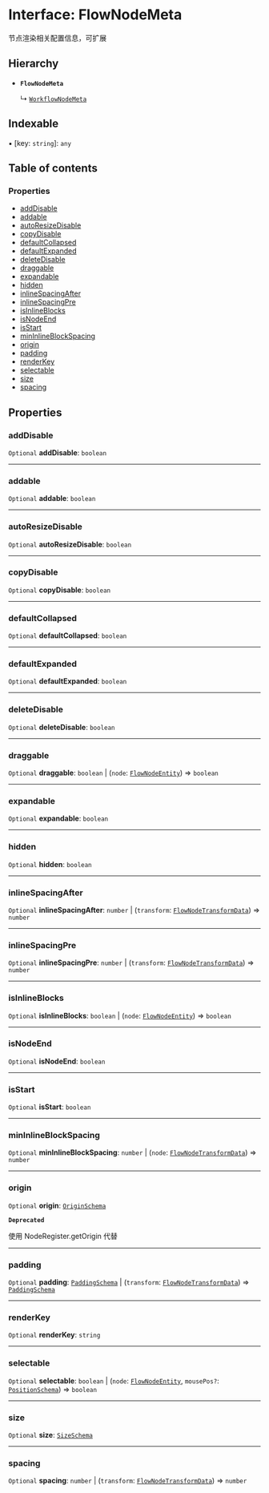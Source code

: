 # Interface: FlowNodeMeta

节点渲染相关配置信息，可扩展

## Hierarchy

* **`FlowNodeMeta`**

  ↳ [`WorkflowNodeMeta`](/auto-docs/free-layout-editor/interfaces/WorkflowNodeMeta.md)

## Indexable

▪ \[key: `string`]: `any`

## Table of contents

### Properties

* [addDisable](/auto-docs/free-layout-editor/interfaces/FlowNodeMeta.md#adddisable)
* [addable](/auto-docs/free-layout-editor/interfaces/FlowNodeMeta.md#addable)
* [autoResizeDisable](/auto-docs/free-layout-editor/interfaces/FlowNodeMeta.md#autoresizedisable)
* [copyDisable](/auto-docs/free-layout-editor/interfaces/FlowNodeMeta.md#copydisable)
* [defaultCollapsed](/auto-docs/free-layout-editor/interfaces/FlowNodeMeta.md#defaultcollapsed)
* [defaultExpanded](/auto-docs/free-layout-editor/interfaces/FlowNodeMeta.md#defaultexpanded)
* [deleteDisable](/auto-docs/free-layout-editor/interfaces/FlowNodeMeta.md#deletedisable)
* [draggable](/auto-docs/free-layout-editor/interfaces/FlowNodeMeta.md#draggable)
* [expandable](/auto-docs/free-layout-editor/interfaces/FlowNodeMeta.md#expandable)
* [hidden](/auto-docs/free-layout-editor/interfaces/FlowNodeMeta.md#hidden)
* [inlineSpacingAfter](/auto-docs/free-layout-editor/interfaces/FlowNodeMeta.md#inlinespacingafter)
* [inlineSpacingPre](/auto-docs/free-layout-editor/interfaces/FlowNodeMeta.md#inlinespacingpre)
* [isInlineBlocks](/auto-docs/free-layout-editor/interfaces/FlowNodeMeta.md#isinlineblocks)
* [isNodeEnd](/auto-docs/free-layout-editor/interfaces/FlowNodeMeta.md#isnodeend)
* [isStart](/auto-docs/free-layout-editor/interfaces/FlowNodeMeta.md#isstart)
* [minInlineBlockSpacing](/auto-docs/free-layout-editor/interfaces/FlowNodeMeta.md#mininlineblockspacing)
* [origin](/auto-docs/free-layout-editor/interfaces/FlowNodeMeta.md#origin)
* [padding](/auto-docs/free-layout-editor/interfaces/FlowNodeMeta.md#padding)
* [renderKey](/auto-docs/free-layout-editor/interfaces/FlowNodeMeta.md#renderkey)
* [selectable](/auto-docs/free-layout-editor/interfaces/FlowNodeMeta.md#selectable)
* [size](/auto-docs/free-layout-editor/interfaces/FlowNodeMeta.md#size)
* [spacing](/auto-docs/free-layout-editor/interfaces/FlowNodeMeta.md#spacing)

## Properties

### addDisable

`Optional` **addDisable**: `boolean`

***

### addable

`Optional` **addable**: `boolean`

***

### autoResizeDisable

`Optional` **autoResizeDisable**: `boolean`

***

### copyDisable

`Optional` **copyDisable**: `boolean`

***

### defaultCollapsed

`Optional` **defaultCollapsed**: `boolean`

***

### defaultExpanded

`Optional` **defaultExpanded**: `boolean`

***

### deleteDisable

`Optional` **deleteDisable**: `boolean`

***

### draggable

`Optional` **draggable**: `boolean` | (`node`: [`FlowNodeEntity`](/auto-docs/free-layout-editor/classes/FlowNodeEntity-1.md)) => `boolean`

***

### expandable

`Optional` **expandable**: `boolean`

***

### hidden

`Optional` **hidden**: `boolean`

***

### inlineSpacingAfter

`Optional` **inlineSpacingAfter**: `number` | (`transform`: [`FlowNodeTransformData`](/auto-docs/free-layout-editor/classes/FlowNodeTransformData.md)) => `number`

***

### inlineSpacingPre

`Optional` **inlineSpacingPre**: `number` | (`transform`: [`FlowNodeTransformData`](/auto-docs/free-layout-editor/classes/FlowNodeTransformData.md)) => `number`

***

### isInlineBlocks

`Optional` **isInlineBlocks**: `boolean` | (`node`: [`FlowNodeEntity`](/auto-docs/free-layout-editor/classes/FlowNodeEntity-1.md)) => `boolean`

***

### isNodeEnd

`Optional` **isNodeEnd**: `boolean`

***

### isStart

`Optional` **isStart**: `boolean`

***

### minInlineBlockSpacing

`Optional` **minInlineBlockSpacing**: `number` | (`node`: [`FlowNodeTransformData`](/auto-docs/free-layout-editor/classes/FlowNodeTransformData.md)) => `number`

***

### origin

`Optional` **origin**: [`OriginSchema`](/auto-docs/free-layout-editor/interfaces/OriginSchema.md)

**`Deprecated`**

使用 NodeRegister.getOrigin 代替

***

### padding

`Optional` **padding**: [`PaddingSchema`](/auto-docs/free-layout-editor/interfaces/PaddingSchema-1.md) | (`transform`: [`FlowNodeTransformData`](/auto-docs/free-layout-editor/classes/FlowNodeTransformData.md)) => [`PaddingSchema`](/auto-docs/free-layout-editor/interfaces/PaddingSchema-1.md)

***

### renderKey

`Optional` **renderKey**: `string`

***

### selectable

`Optional` **selectable**: `boolean` | (`node`: [`FlowNodeEntity`](/auto-docs/free-layout-editor/classes/FlowNodeEntity-1.md), `mousePos?`: [`PositionSchema`](/auto-docs/free-layout-editor/interfaces/PositionSchema.md)) => `boolean`

***

### size

`Optional` **size**: [`SizeSchema`](/auto-docs/free-layout-editor/interfaces/SizeSchema-1.md)

***

### spacing

`Optional` **spacing**: `number` | (`transform`: [`FlowNodeTransformData`](/auto-docs/free-layout-editor/classes/FlowNodeTransformData.md)) => `number`
